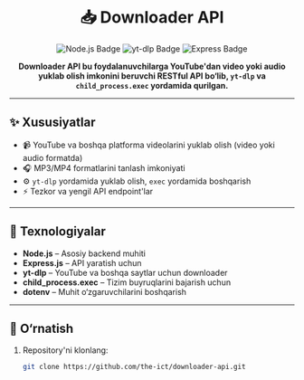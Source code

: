 <h1 align="center">📥 Downloader API</h1>

<p align="center">
  <img src="https://img.shields.io/badge/Node.js-brightgreen?style=for-the-badge&logo=node.js&logoColor=white" alt="Node.js Badge"/>
  <img src="https://img.shields.io/badge/yt--dlp-yellow?style=for-the-badge" alt="yt-dlp Badge"/>
  <img src="https://img.shields.io/badge/Express.js-blue?style=for-the-badge&logo=express&logoColor=white" alt="Express Badge"/>
</p>

<p align="center"><strong>
  Downloader API bu foydalanuvchilarga YouTube'dan video yoki audio yuklab olish imkonini beruvchi RESTful API bo‘lib, <code>yt-dlp</code> va <code>child_process.exec</code> yordamida qurilgan.
</strong></p>

---

## ✨ Xususiyatlar

- 📹 YouTube va boshqa platforma videolarini yuklab olish (video yoki audio formatda)
- 🎧 MP3/MP4 formatlarini tanlash imkoniyati
- ⚙️ `yt-dlp` yordamida yuklab olish, `exec` yordamida boshqarish
- ⚡ Tezkor va yengil API endpoint'lar

---

## 🧰 Texnologiyalar

- **Node.js** – Asosiy backend muhiti
- **Express.js** – API yaratish uchun
- **yt-dlp** – YouTube va boshqa saytlar uchun downloader
- **child_process.exec** – Tizim buyruqlarini bajarish uchun
- **dotenv** – Muhit o‘zgaruvchilarini boshqarish

---

## 🚀 O‘rnatish

1. Repository'ni klonlang:
   ```bash
   git clone https://github.com/the-ict/downloader-api.git
